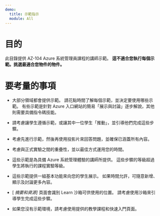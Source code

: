 ```yaml
---
demo:
  title: 示範指示
  module: All
---
```


# 目的

此目錄提供 AZ-104 Azure 系統管理員課程的講師示範。 **這不適合您執行每個示範。挑選最適合您物件的物件。**

# 要考量的事項

- 大部分領域都會提供示範。  請花點時間了解每個示範，並決定要使用哪些示範。  有些示範是針對 Azure 入口網站的簡易「展示與討論」逐步解說，其他則需要具備指令碼技能。 

- 請考慮讓學生遵循示範，或讓其中一位學生「推動」，並引導他們完成這些步驟。

- 考慮先進行示範，然後再使用投影片來回答問題，並確保已涵蓋所有內容。 

- 考慮與正式實驗之間的重疊性，並以最佳方式運用您的時間。 

- 這些示範是為具備 Azure 系統管理體驗的講師所提供。  這些步驟的等級超過學生將執行的課程實驗等級。 

- 這些示範提供一組基本功能來向您的學生展示。  如果時間允許，可隨意新增、顯示及討論更多內容。 

- [ *摘要和資源]* 頁面會識別 Learn 沙箱可供使用的位置。 請考慮使用沙箱來引導學生完成這些步驟。

- 如果您沒有示範環境，請考慮使用提供的教學課程和快速入門頁面。 
